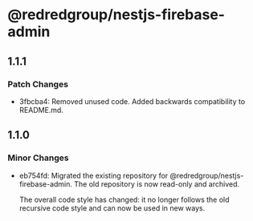 # @redredgroup/nestjs-firebase-admin

## 1.1.1

### Patch Changes

- 3fbcba4: Removed unused code. Added backwards compatibility to README.md.

## 1.1.0

### Minor Changes

- eb754fd: Migrated the existing repository for @redredgroup/nestjs-firebase-admin. The old repository is now read-only and archived.

  The overall code style has changed: it no longer follows the old recursive code style and can now be used in new ways.
